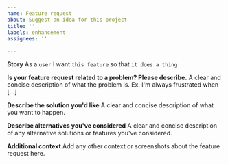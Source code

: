 ```yaml
---
name: Feature request
about: Suggest an idea for this project
title: ''
labels: enhancement
assignees: ''

---
```


**Story**
As a `user`
I want `this feature`
so that `it does a thing.`

**Is your feature request related to a problem? Please describe.**
A clear and concise description of what the problem is. Ex. I'm always frustrated when [...]

**Describe the solution you'd like**
A clear and concise description of what you want to happen.

**Describe alternatives you've considered**
A clear and concise description of any alternative solutions or features you've considered.

**Additional context**
Add any other context or screenshots about the feature request here.


